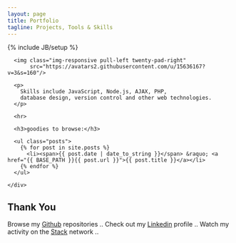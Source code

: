 ```yaml
---
layout: page
title: Portfolio
tagline: Projects, Tools & Skills
---
```

{% include JB/setup %}

<div class="container">
  <div class="row">
    <div class="col-xs-12">
    
      <img class="img-responsive pull-left twenty-pad-right" 
           src="https://avatars2.githubusercontent.com/u/15636167?v=3&s=160"/>
      
      <p>
        Skills include JavaScript, Node.js, AJAX, PHP, 
        database design, version control and other web technologies.
      </p>
      
      <hr>
      
      <h3>goodies to browse:</h3>
      
      <ul class="posts">
        {% for post in site.posts %}
          <li><span>{{ post.date | date_to_string }}</span> &raquo; <a href="{{ BASE_PATH }}{{ post.url }}">{{ post.title }}</a></li>
        {% endfor %}
      </ul>
      
    </div>
  </div>
</div>

## Thank You

Browse my [Github](https://github.com/isaacdozier) repositories .. 
Check out my [Linkedin](https://www.linkedin.com/in/isaac-dozier-14a6b044) profile .. 
Watch my activity on the [Stack](http://stackoverflow.com/users/4566193/isaac-dozier) network .. 
